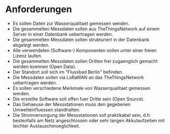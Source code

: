 # Anforderungen

- Es sollen Daten zur Wasserqualitaet gemessen werden.
- Die gesammelten Messdaten sollen aus TheThingsNetwork auf einem Server in einer Datenbank uebertragen werden.
- Die gesammelten Messdaten sollen strukturiert in der Datenbank abgelegt werden.
- Alle verwendeten (Software-) Komponenten sollen unter einer freien Lizenz laufen.
- Die gesammelten Messdaten sollen Dritten frei zugaenglich gemacht werden koennen (Open Data).
- Der Standort soll sich im "Flussbad Berlin" befinden.
- Die Messdaten sollen via LoRaWAN an das TheThingsNetwork uebertragen werden.
- Es sollen verschiedene Merkmale von Wasserqualitaet gemessen werden.
- Die erstellte Software soll offen fuer Dritte sein (Open Source).
- Das Gehaeuse der Messstationen muss den gegebenen Umwelteinfluessen standhalten.
- Die Stromversorgung der Messstationen soll praktikabel sein, d.h. bestenfalls am Netz angeschlossen oder
  sehr langen Akkulaufzeiten mit leichter Austauschmoeglichkeit.
